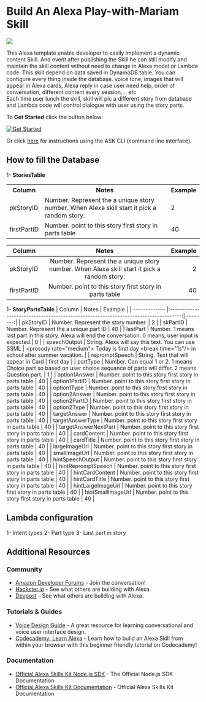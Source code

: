 # Build An Alexa Play-with-Mariam Skill
<img src="https://m.media-amazon.com/images/G/01/mobile-apps/dex/alexa/alexa-skills-kit/tutorials/quiz-game/header._TTH_.png" />

This Alexa template enable developer to easily implement a dynamic content Skill. And event after publishing the Skill he can still modify and maintain the skill content without need to change in Alexa model or Lambda code. This skill depend on data saved in DynamoDB table. You can configure every thing inside the database. voice tone, images that will appear in Alexa cards, Alexa reply in case user need help, order of conversation, different content every session,... etc  
Each time user lunch the skill, skill will pic a different story from database and Lambda code will control dialogue with user using the story parts.

<!-- commenting this out temporariliy
If you would like to see an example of this skill in action, you can enable the [Gloucester Facts](https://www.amazon.com/Robert-McCauley-Gloucester-Facts/dp/B01I5MOIA2/) from the [Alexa Skill Store](http://amazon.com/skills).
-->

To **Get Started** click the button below:

[![Get Started](https://camo.githubusercontent.com/db9b9ce26327ad3bac57ec4daf0961a382d75790/68747470733a2f2f6d2e6d656469612d616d617a6f6e2e636f6d2f696d616765732f472f30312f6d6f62696c652d617070732f6465782f616c6578612f616c6578612d736b696c6c732d6b69742f7475746f7269616c732f67656e6572616c2f627574746f6e732f627574746f6e5f6765745f737461727465642e5f5454485f2e706e67)](./instructions/1-voice-user-interface.md)

Or click [here](./instructions/7-cli.md) for instructions using the ASK CLI (command line interface).

## How to fill the Database

1- **StoriesTable**
<table class="tg">
  <tr>
    <th class="tg-yw4l"><b>Column</b></th>
    <th class="tg-yw4l"><b>Notes</b></th>
    <th class="tg-yw4l"><b>Example</b></th>
  </tr>
  <tr>
    <td class="tg-yw4l">pkStoryID</td>
    <td class="tg-yw4l">Number. Represent the a unique story number. When Alexa skill start it pick a random story.</td>
    <td class="tg-yw4l">2</td>
  </tr>
  <tr>
    <td class="tg-yw4l">firstPartID</td>
    <td class="tg-yw4l">Number. point to this story first story in parts table</td>
    <td class="tg-yw4l">40</td>
  </tr>
</table>

| Column        | Notes                                                                                        | Example  |
| ------------- |:--------------------------------------------------------------------------------------------:| --------:|
| pkStoryID     | Number. Represent the a unique story number. When Alexa skill start it pick a random story.  |    2     |
| firstPartID   | Number. point to this story first story in parts table                                       |    40    |


1- **StoryPartsTable**
| Column        | Notes                                                                               | Example  |
| ------------- |:-----------------------------------------------------------------------------------:| --------:|
| pkStoryID     | Number. Represent the story number.                                                                       |    2     |
| skPartID      | Number. Represent the a unique part ID                                                                    |    40    |
| lastPart      | Number. 1 means last part in this story. Alexa will end the conversation. 0 means, user input is expected.|    0     |
| speechOutput  | String. Alexa will say this text. You can use SSML                                                                          |    <prosody rate=\"medium\"> Today is first day <break time=\"1s\"/> in school after summer vacation. </prosody>    |
| repromptSpeech      | String. Text that will appear in Card                              |    first day    |
| partType      | Number. Can equal 1 or 2. 1 means Choice part so based on user choice sequance of parts will differ. 2 means Question part.                               |    1    |
| option1Answer      | Number. point to this story first story in parts table                              |    40    |
| option1PartID      | Number. point to this story first story in parts table                              |    40    |
| option1Type      | Number. point to this story first story in parts table                              |    40    |
| option2Answer      | Number. point to this story first story in parts table                              |    40    |
| option2PartID      | Number. point to this story first story in parts table                              |    40    |
| option2Type      | Number. point to this story first story in parts table                              |    40    |
| targetAnswer      | Number. point to this story first story in parts table                              |    40    |
| targetAnswerType      | Number. point to this story first story in parts table                              |    40    |
| targetAnswerNextPart      | Number. point to this story first story in parts table                              |    40    |
| cardContent      | Number. point to this story first story in parts table                              |    40    |
| cardTitle      | Number. point to this story first story in parts table                              |    40    |
| largeImageUrl      | Number. point to this story first story in parts table                              |    40    |
| smallImageUrl      | Number. point to this story first story in parts table                              |    40    |
| hintSpeechOutput      | Number. point to this story first story in parts table                              |    40    |
| hintRepromptSpeech      | Number. point to this story first story in parts table                              |    40    |
| hintCardContent      | Number. point to this story first story in parts table                              |    40    |
| hintCardTitle      | Number. point to this story first story in parts table                              |    40    |
| hintLargeImageUrl      | Number. point to this story first story in parts table                              |    40    |
| hintSmallImageUrl      | Number. point to this story first story in parts table                              |    40    |


## Lambda configuration

1- Intent types
2- Part type
3- Last part in story


## Additional Resources

### Community
* [Amazon Developer Forums](https://forums.developer.amazon.com/spaces/165/index.html) - Join the conversation!
* [Hackster.io](https://www.hackster.io/amazon-alexa) - See what others are building with Alexa.
* [Devpost](https://devpost.com/) - See what others are building with Alexa.

### Tutorials & Guides
* [Voice Design Guide](https://developer.amazon.com/designing-for-voice/) - A great resource for learning conversational and voice user interface design.
* [Codecademy: Learn Alexa](https://www.codecademy.com/learn/learn-alexa) - Learn how to build an Alexa Skill from within your browser with this beginner friendly tutorial on Codecademy!

### Documentation
* [Official Alexa Skills Kit Node.js SDK](https://www.npmjs.com/package/ask-sdk) - The Official Node.js SDK Documentation
*  [Official Alexa Skills Kit Documentation](https://developer.amazon.com/docs/ask-overviews/build-skills-with-the-alexa-skills-kit.html) - Official Alexa Skills Kit Documentation
